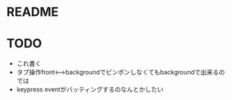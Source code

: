 # README

# TODO
* これ書く
* タブ操作front<-->backgroundでピンポンしなくてもbackgroundで出来るのでは
* keypress eventがバッティングするのなんとかしたい
